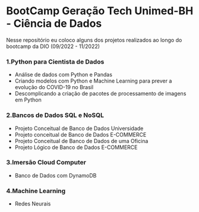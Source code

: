 # BootCamp Geração Tech Unimed-BH - Ciência de Dados
Nesse repositório eu coloco alguns dos projetos realizados ao longo do bootcamp da DIO (09/2022 - 11/2022)

### 1.Python para Cientista de Dados
- Análise de dados com Python e Pandas
- Criando modelos com Python e Machine Learning para prever a evolução do COVID-19 no Brasil
- Descomplicando a criação de pacotes de processamento de imagens em Python

### 2.Bancos de Dados SQL e NoSQL
- Projeto Conceitual de Banco de Dados Universidade
- Projeto conceitual de Banco de Dados E-COMMERCE
- Projeto Conceitual de Banco de Dados de uma Oficina
- Projeto Lógico de Banco de Dados E-COMMERCE

### 3.Imersão Cloud Computer
- Banco de Dados com DynamoDB

### 4.Machine Learning
- Redes Neurais
